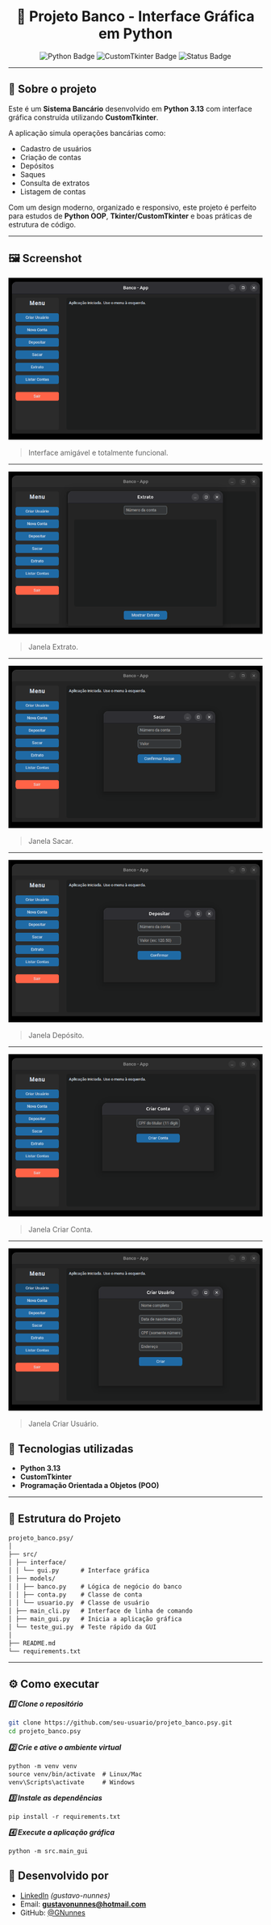 <h1 align="center">🏦 Projeto Banco - Interface Gráfica em Python</h1>

<p align="center">
  <img src="https://img.shields.io/badge/Python-3.13-blue?style=for-the-badge&logo=python" alt="Python Badge"/>
  <img src="https://img.shields.io/badge/CustomTkinter-UI%20Framework-blueviolet?style=for-the-badge" alt="CustomTkinter Badge"/>
  <img src="https://img.shields.io/badge/Status-Em%20Desenvolvimento-orange?style=for-the-badge" alt="Status Badge"/>
</p>

---

## 📌 Sobre o projeto
Este é um **Sistema Bancário** desenvolvido em **Python 3.13** com interface gráfica construída utilizando **CustomTkinter**.

A aplicação simula operações bancárias como:
- Cadastro de usuários
- Criação de contas
- Depósitos
- Saques
- Consulta de extratos
- Listagem de contas

Com um design moderno, organizado e responsivo, este projeto é perfeito para estudos de **Python OOP**, **Tkinter/CustomTkinter** e boas práticas de estrutura de código.

---

## 🖼️ Screenshot

![Screenshot do Sistema](./img/TelaInicial.png)

> Interface amigável e totalmente funcional.

---

![Screenshot do Sistema](./img/Menu01.png)

> Janela Extrato.

---

![Screenshot do Sistema](./img/Menu02.png)

> Janela Sacar.

---

![Screenshot do Sistema](./img/Menu03.png)

> Janela Depósito.

---

![Screenshot do Sistema](./img/Menu04.png)

> Janela Criar Conta.

---

![Screenshot do Sistema](./img/Menu05.png)

> Janela Criar Usuário.

## 🚀 Tecnologias utilizadas

- **Python 3.13**
- **CustomTkinter**
- **Programação Orientada a Objetos (POO)**

---

## 📂 Estrutura do Projeto

```
projeto_banco.psy/
│
├── src/
│ ├── interface/
│ │ └── gui.py      # Interface gráfica
│ ├── models/
│ │ ├── banco.py    # Lógica de negócio do banco
│ │ ├── conta.py    # Classe de conta
│ │ └── usuario.py  # Classe de usuário
│ ├── main_cli.py   # Interface de linha de comando
│ ├── main_gui.py   # Inicia a aplicação gráfica
│ └── teste_gui.py  # Teste rápido da GUI
│
├── README.md
└── requirements.txt
```

---

## ⚙️ Como executar

***1️⃣ Clone o repositório***

```bash
git clone https://github.com/seu-usuario/projeto_banco.psy.git
cd projeto_banco.psy
```
***2️⃣ Crie e ative o ambiente virtual***
```
python -m venv venv
source venv/bin/activate  # Linux/Mac
venv\Scripts\activate     # Windows
```
***3️⃣ Instale as dependências***
```
pip install -r requirements.txt
```
***4️⃣ Execute a aplicação gráfica***
```
python -m src.main_gui
```
## 👤 Desenvolvido por
- [LinkedIn](https://www.linkedin.com/in/gustavo-nunnes) *(gustavo-nunnes)*
- Email: **gustavonunnes@hotmail.com**
- GitHub: [@GNunnes](https://github.com/GNunnes)